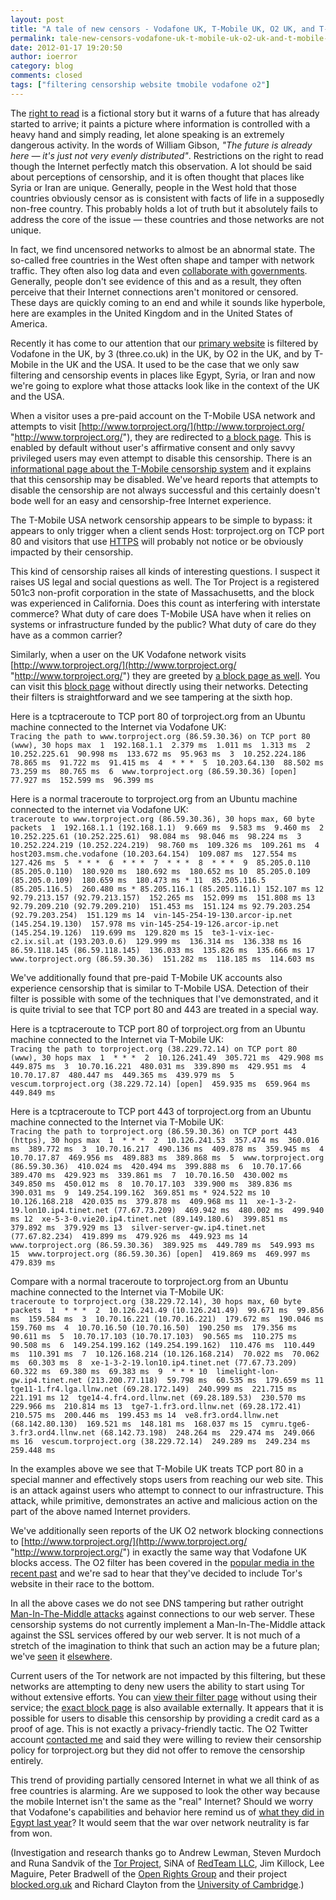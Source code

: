 ```yaml
---
layout: post
title: "A tale of new censors - Vodafone UK, T-Mobile UK, O2 UK, and T-Mobile USA"
permalink: tale-new-censors-vodafone-uk-t-mobile-uk-o2-uk-and-t-mobile-usa
date: 2012-01-17 19:20:50
author: ioerror
category: blog
comments: closed
tags: ["filtering censorship website tmobile vodafone o2"]
---
```


The [right to read](http://www.gnu.org/philosophy/right-to-read.html) is a fictional story but it warns of a future that has already started to arrive; it paints a picture where information is controlled with a heavy hand and simply reading, let alone speaking is an extremely dangerous activity. In the words of William Gibson, *"The future is already here — it's just not very evenly distributed"*. Restrictions on the right to read though the Internet perfectly match this observation. A lot should be said about perceptions of censorship, and it is often thought that places like Syria or Iran are unique. Generally, people in the West hold that those countries obviously censor as is consistent with facts of life in a supposedly non-free country. This probably holds a lot of truth but it absolutely fails to address the core of the issue — these countries and those networks are not unique.

In fact, we find uncensored networks to almost be an abnormal state. The so-called free countries in the West often shape and tamper with network traffic. They often also log data and even [collaborate with governments](https://www.eff.org/cases/nsa?tid=534). Generally, people don't see evidence of this and as a result, they often perceive that their Internet connections aren't monitored or censored. These days are quickly coming to an end and while it sounds like hyperbole, here are examples in the United Kingdom and in the United States of America.

Recently it has come to our attention that our [primary website](http://www.torproject.org/) is filtered by Vodafone in the UK, by 3 (three.co.uk) in the UK, by O2 in the UK, and by T-Mobile in the UK and the USA. It used to be the case that we only saw filtering and censorship events in places like Egypt, Syria, or Iran and now we're going to explore what those attacks look like in the context of the UK and the USA.

When a visitor uses a pre-paid account on the T-Mobile USA network and attempts to visit [http://www.torproject.org/](http://www.torproject.org/ "http://www.torproject.org/"), they are redirected to [a block page](https://blog.torproject.org/files/tmobile-pre-paid-censorship_0.png). This is enabled by default without user's affirmative consent and only savvy privileged users may even attempt to disable this censorship. There is an [informational page about the T-Mobile censorship system](http://support.t-mobile.com/docs/DOC-2144) and it explains that this censorship may be disabled. We've heard reports that attempts to disable the censorship are not always successful and this certainly doesn't bode well for an easy and censorship-free Internet experience.

The T-Mobile USA network censorship appears to be simple to bypass: it appears to only trigger when a client sends Host: torproject.org on TCP port 80 and visitors that use [HTTPS](https://www.torproject.org/) will probably not notice or be obviously impacted by their censorship.

This kind of censorship raises all kinds of interesting questions. I suspect it raises US legal and social questions as well. The Tor Project is a registered 501c3 non-profit corporation in the state of Massachusetts, and the block was experienced in California. Does this count as interfering with interstate commerce? What duty of care does T-Mobile USA have when it relies on systems or infrastructure funded by the public? What duty of care do they have as a common carrier?

Similarly, when a user on the UK Vodafone network visits [http://www.torproject.org/](http://www.torproject.org/ "http://www.torproject.org/") they are greeted by [a block page as well](https://blog.torproject.org/files/www.torproject.org-vodafone.png). You can visit this [block page](http://online.vodafone.co.uk/dispatch/Portal/ContentControlServlet?type=restricted) without directly using their networks. Detecting their filters is straightforward and we see tampering at the sixth hop.

Here is a tcptraceroute to TCP port 80 of torproject.org from an Ubuntu machine connected to the Internet via Vodafone UK:  
 ` Tracing the path to www.torproject.org (86.59.30.36) on TCP port 80 (www), 30 hops max  1  192.168.1.1  2.379 ms  1.011 ms  1.313 ms  2  10.252.225.61  90.998 ms  133.672 ms  95.963 ms  3  10.252.224.186  78.865 ms  91.722 ms  91.415 ms  4  * * *  5  10.203.64.130  88.502 ms  73.259 ms  80.765 ms  6  www.torproject.org (86.59.30.36) [open]  77.927 ms  152.599 ms  96.399 ms `

Here is a normal traceroute to torproject.org from an Ubuntu machine connected to the internet via Vodafone UK:  
 ` traceroute to www.torproject.org (86.59.30.36), 30 hops max, 60 byte packets  1  192.168.1.1 (192.168.1.1)  9.669 ms  9.583 ms  9.460 ms  2  10.252.225.61 (10.252.225.61)  98.084 ms  98.046 ms  98.224 ms  3  10.252.224.219 (10.252.224.219)  98.760 ms  109.326 ms  109.261 ms  4  host203.msm.che.vodafone (10.203.64.154)  109.087 ms  127.554 ms  127.426 ms  5  * * *  6  * * *  7  * * *  8  * * *  9  85.205.0.110 (85.205.0.110)  180.920 ms  180.692 ms  180.652 ms 10  85.205.0.109 (85.205.0.109)  180.659 ms  180.473 ms * 11  85.205.116.5 (85.205.116.5)  260.480 ms * 85.205.116.1 (85.205.116.1) 152.107 ms 12  92.79.213.157 (92.79.213.157)  152.265 ms  152.099 ms  151.808 ms 13  92.79.209.210 (92.79.209.210)  151.453 ms  151.124 ms 92.79.203.254 (92.79.203.254)  151.129 ms 14  vin-145-254-19-130.arcor-ip.net (145.254.19.130)  157.978 ms vin-145-254-19-126.arcor-ip.net (145.254.19.126)  119.699 ms  129.820 ms 15  te3-1-vix-iec-c2.ix.sil.at (193.203.0.6)  129.999 ms  136.314 ms  136.338 ms 16  86.59.118.145 (86.59.118.145)  136.033 ms  135.826 ms  135.666 ms 17  www.torproject.org (86.59.30.36)  151.282 ms  118.185 ms  114.603 ms `

We've additionally found that pre-paid T-Mobile UK accounts also experience censorship that is similar to T-Mobile USA. Detection of their filter is possible with some of the techniques that I've demonstrated, and it is quite trivial to see that TCP port 80 and 443 are treated in a special way.

Here is a tcptraceroute to TCP port 80 of torproject.org from an Ubuntu machine connected to the Internet via T-Mobile UK:  
 ` Tracing the path to torproject.org (38.229.72.14) on TCP port 80 (www), 30 hops max  1  * * *  2  10.126.241.49  305.721 ms  429.908 ms  449.875 ms  3  10.70.16.221  480.031 ms  339.890 ms  429.951 ms  4  10.70.17.87  480.447 ms  449.365 ms  439.979 ms  5  vescum.torproject.org (38.229.72.14) [open]  459.935 ms  659.964 ms  449.849 ms `

Here is a tcptraceroute to TCP port 443 of torproject.org from an Ubuntu machine connected to the Internet via T-Mobile UK:  
 ` Tracing the path to torproject.org (86.59.30.36) on TCP port 443 (https), 30 hops max  1  * * *  2  10.126.241.53  357.474 ms  360.016 ms  389.772 ms  3  10.70.16.217  490.136 ms  409.878 ms  359.945 ms  4  10.70.17.87  469.956 ms  489.883 ms  389.868 ms  5  www.torproject.org (86.59.30.36)  410.024 ms  420.494 ms  399.888 ms  6  10.70.17.66  389.470 ms  429.923 ms  339.861 ms  7  10.70.16.50  430.002 ms  349.850 ms  450.012 ms  8  10.70.17.103  339.900 ms  389.836 ms  390.031 ms  9  149.254.199.162  369.851 ms * 924.522 ms 10  10.126.168.218  420.035 ms  379.878 ms  409.968 ms 11  xe-1-3-2-19.lon10.ip4.tinet.net (77.67.73.209)  469.942 ms  480.002 ms  499.940 ms 12  xe-5-3-0.vie20.ip4.tinet.net (89.149.180.6)  399.851 ms  379.892 ms  379.929 ms 13  silver-server-gw.ip4.tinet.net (77.67.82.234)  419.899 ms  479.926 ms  449.923 ms 14  www.torproject.org (86.59.30.36)  389.925 ms  449.789 ms  549.993 ms 15  www.torproject.org (86.59.30.36) [open]  419.869 ms  469.997 ms  479.839 ms `

Compare with a normal traceroute to torproject.org from an Ubuntu machine connected to the Internet via T-Mobile UK:  
 ` traceroute to torproject.org (38.229.72.14), 30 hops max, 60 byte packets  1  * * *  2  10.126.241.49 (10.126.241.49)  99.671 ms  99.856 ms  159.584 ms  3  10.70.16.221 (10.70.16.221)  179.672 ms  190.046 ms  159.760 ms  4  10.70.16.50 (10.70.16.50)  190.250 ms  179.356 ms  90.611 ms  5  10.70.17.103 (10.70.17.103)  90.565 ms  110.275 ms  90.508 ms  6  149.254.199.162 (149.254.199.162)  110.476 ms  110.449 ms  110.391 ms  7  10.126.168.214 (10.126.168.214)  70.022 ms  70.062 ms  60.303 ms  8  xe-1-3-2-19.lon10.ip4.tinet.net (77.67.73.209)  60.322 ms  69.380 ms  69.383 ms  9  * * * 10  limelight-lon-gw.ip4.tinet.net (213.200.77.118)  59.798 ms  60.535 ms  179.659 ms 11  tge11-1.fr4.lga.llnw.net (69.28.172.149)  240.999 ms  221.715 ms  221.191 ms 12  tge14-4.fr4.ord.llnw.net (69.28.189.53)  230.570 ms  229.966 ms  210.814 ms 13  tge7-1.fr3.ord.llnw.net (69.28.172.41)  210.575 ms  200.446 ms  199.453 ms 14  ve8.fr3.ord4.llnw.net (68.142.80.130)  169.521 ms  148.181 ms  168.037 ms 15  cymru.tge6-3.fr3.ord4.llnw.net (68.142.73.198)  248.264 ms  229.474 ms  249.066 ms 16  vescum.torproject.org (38.229.72.14)  249.289 ms  249.234 ms  259.448 ms `

In the examples above we see that T-Mobile UK treats TCP port 80 in a special manner and effectively stops users from reaching our web site. This is an attack against users who attempt to connect to our infrastructure. This attack, while primitive, demonstrates an active and malicious action on the part of the above named Internet providers.

We've additionally seen reports of the UK O2 network blocking connections to [http://www.torproject.org/](http://www.torproject.org/ "http://www.torproject.org/") in exactly the same way that Vodafone UK blocks access. The O2 filter has been covered in the [popular media in the recent past](http://www.wired.co.uk/news/archive/2011-03/04/o2-mobile-web-filtering) and we're sad to hear that they've decided to include Tor's website in their race to the bottom.

In all the above cases we do not see DNS tampering but rather outright [Man-In-The-Middle attacks](https://en.wikipedia.org/wiki/Man-in-the-middle_attack) against connections to our web server. These censorship systems do not currently implement a Man-In-The-Middle attack against the SSL services offered by our web server. It is not much of a stretch of the imagination to think that such an action may be a future plan; we've [seen](https://blog.torproject.org/blog/detecting-certificate-authority-compromises-and-web-browser-collusion) it [elsewhere](https://blog.torproject.org/blog/diginotar-damage-disclosure).

Current users of the Tor network are not impacted by this filtering, but these networks are attempting to deny new users the ability to start using Tor without extensive efforts. You can [view their filter page](https://bango.net/O2AV/wUnsuccessful.aspx?action=sessionTimeout&httpsRedirect=1) without using their service; the [exact block page](https://bango.net/O2AV/mUnsuccessful.aspx?action=noMSISDN&httpsRedirect=1&httpsRedirect=1) is also available externally. It appears that it is possible for users to disable this censorship by providing a credit card as a proof of age. This is not exactly a privacy-friendly tactic. The O2 Twitter account [contacted me](https://twitter.com/#!/O2/status/159560963106947072) and said they were willing to review their censorship policy for torproject.org but they did not offer to remove the censorship entirely.

This trend of providing partially censored Internet in what we all think of as free countries is alarming. Are we supposed to look the other way because the mobile Internet isn't the same as the "real" Internet? Should we worry that Vodafone's capabilities and behavior here remind us of [what they did in Egypt last year](http://www.rawstory.com/rs/2011/01/28/vodafone-confirms-role-egypts-cellular-internet-blackout/)? It would seem that the war over network neutrality is far from won.

(Investigation and research thanks go to Andrew Lewman, Steven Murdoch and Runa Sandvik of the [Tor Project](https://www.torproject.org/), SiNA of [RedTeam LLC](http://www.redteam.io/), Jim Killock, Lee Maguire, Peter Bradwell of the [Open Rights Group](http://www.openrightsgroup.org/) and their project [blocked.org.uk](http://blocked.org.uk/) and Richard Clayton from the [University of Cambridge](http://www.cl.cam.ac.uk/~rnc1/).)
